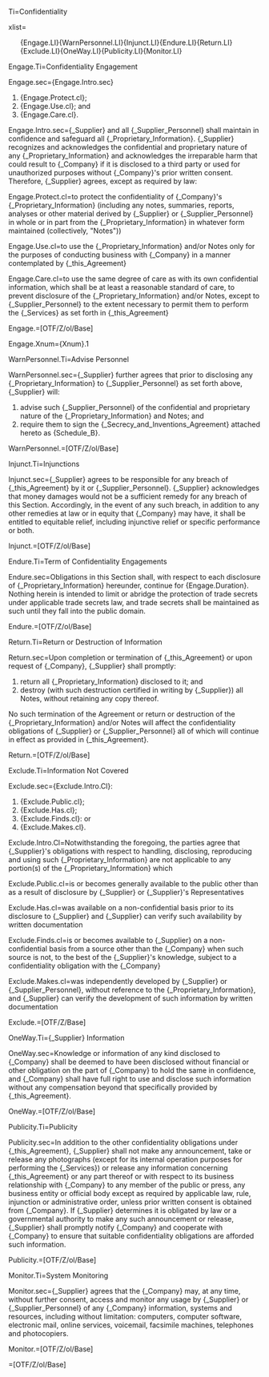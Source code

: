 Ti=Confidentiality

xlist=<ol>{Engage.LI}{WarnPersonnel.LI}{Injunct.LI}{Endure.LI}{Return.LI}{Exclude.LI}{OneWay.LI}{Publicity.LI}{Monitor.LI}</ol>

Engage.Ti=Confidentiality Engagement

Engage.sec={Engage.Intro.sec}<ol><li>{Engage.Protect.cl};</li><li>{Engage.Use.cl}; and</li><li>{Engage.Care.cl}.</li></ol>

Engage.Intro.sec={_Supplier} and all {_Supplier_Personnel} shall maintain in confidence and safeguard all {_Proprietary_Information}.  {_Supplier} recognizes and acknowledges the confidential and proprietary nature of any {_Proprietary_Information} and acknowledges the irreparable harm that could result to {_Company} if it is disclosed to a third party or used for unauthorized purposes without {_Company}'s prior written consent. Therefore, {_Supplier} agrees, except as required by law: 

Engage.Protect.cl=to protect the confidentiality of {_Company}'s {_Proprietary_Information} (including any notes, summaries, reports, analyses or other material derived by {_Supplier} or {_Supplier_Personnel} in whole or in part from the {_Proprietary_Information} in whatever form maintained (collectively, "Notes"))

Engage.Use.cl=to use the {_Proprietary_Information} and/or Notes only for the purposes of conducting business with {_Company} in a manner contemplated by {_this_Agreement}

Engage.Care.cl=to use the same degree of care as with its own confidential information, which shall be at least a reasonable standard of care, to prevent disclosure of the {_Proprietary_Information} and/or Notes, except to {_Supplier_Personnel} to the extent necessary to permit them to perform the {_Services} as set forth in {_this_Agreement}

Engage.=[OTF/Z/ol/Base]

Engage.Xnum={Xnum}.1

WarnPersonnel.Ti=Advise Personnel

WarnPersonnel.sec={_Supplier} further agrees that prior to disclosing any {_Proprietary_Information} to {_Supplier_Personnel} as set forth above, {_Supplier} will: <ol><li>advise such {_Supplier_Personnel} of the confidential and proprietary nature of the {_Proprietary_Information} and Notes; and</li><li>require them to sign the {_Secrecy_and_Inventions_Agreement} attached hereto as {Schedule_B}.</li></ol>

WarnPersonnel.=[OTF/Z/ol/Base]

Injunct.Ti=Injunctions

Injunct.sec={_Supplier} agrees to be responsible for any breach of {_this_Agreement} by it or {_Supplier_Personnel}. {_Supplier} acknowledges that money damages would not be a sufficient remedy for any breach of this Section. Accordingly, in the event of any such breach, in addition to any other remedies at law or in equity that {_Company} may have, it shall be entitled to equitable relief, including injunctive relief or specific performance or both.

Injunct.=[OTF/Z/ol/Base]

Endure.Ti=Term of Confidentiality Engagements

Endure.sec=Obligations in this Section shall, with respect to each disclosure of {_Proprietary_Information} hereunder, continue for {Engage.Duration}. Nothing herein is intended to limit or abridge the protection of trade secrets under applicable trade secrets law, and trade secrets shall be maintained as such until they fall into the public domain.

Endure.=[OTF/Z/ol/Base]

Return.Ti=Return or Destruction of Information

Return.sec=Upon completion or termination of {_this_Agreement} or upon request of {_Company}, {_Supplier} shall promptly: <ol><li>return all {_Proprietary_Information} disclosed to it; and</li><li>destroy (with such destruction certified in writing by {_Supplier}) all Notes, without retaining any copy thereof.</li></ol> No such termination of the Agreement or return or destruction of the {_Proprietary_Information} and/or Notes will affect the confidentiality obligations of {_Supplier} or {_Supplier_Personnel} all of which will continue in effect as provided in {_this_Agreement}.

Return.=[OTF/Z/ol/Base]

Exclude.Ti=Information Not Covered

Exclude.sec={Exclude.Intro.Cl}: <ol><li>{Exclude.Public.cl};</li><li>{Exclude.Has.cl};</li><li>{Exclude.Finds.cl}: or</li><li>{Exclude.Makes.cl}.</li></ol>

Exclude.Intro.Cl=Notwithstanding the foregoing, the parties agree that {_Supplier}'s obligations with respect to handling, disclosing, reproducing and using such {_Proprietary_Information} are not applicable to any portion(s) of the {_Proprietary_Information} which

Exclude.Public.cl=is or becomes generally available to the public other than as a result of disclosure by {_Supplier} or {_Supplier}'s Representatives

Exclude.Has.cl=was available on a non-confidential basis prior to its disclosure to {_Supplier} and {_Supplier} can verify such availability by written documentation

Exclude.Finds.cl=is or becomes available to {_Supplier} on a non-confidential basis from a source other than the {_Company} when such source is not, to the best of the {_Supplier}'s knowledge, subject to a confidentiality obligation with the {_Company}

Exclude.Makes.cl=was independently developed by {_Supplier} or {_Supplier_Personnel}, without reference to the {_Proprietary_Information}, and {_Supplier} can verify the development of such information by written documentation

Exclude.=[OTF/Z/Base]

OneWay.Ti={_Supplier} Information

OneWay.sec=Knowledge or information of any kind disclosed to {_Company} shall be deemed to have been disclosed without financial or other obligation on the part of {_Company} to hold the same in confidence, and {_Company} shall have full right to use and disclose such information without any compensation beyond that specifically provided by {_this_Agreement}.

OneWay.=[OTF/Z/ol/Base]

Publicity.Ti=Publicity

Publicity.sec=In addition to the other confidentiality obligations under {_this_Agreement}, {_Supplier} shall not make any announcement, take or release any photographs (except for its internal operation purposes for performing the {_Services}) or release any information concerning {_this_Agreement} or any part thereof or with respect to its business relationship with {_Company} to any member of the public or press, any business entity or official body except as required by applicable law, rule, injunction or administrative order, unless prior written consent is obtained from {_Company}. If {_Supplier} determines it is obligated by law or a governmental authority to make any such announcement or release, {_Supplier} shall promptly notify {_Company} and cooperate with {_Company} to ensure that suitable confidentiality obligations are afforded such information.

Publicity.=[OTF/Z/ol/Base]

Monitor.Ti=System Monitoring

Monitor.sec={_Supplier} agrees that the {_Company} may, at any time, without further consent, access and monitor any usage by {_Supplier} or {_Supplier_Personnel} of any {_Company} information, systems and resources, including without limitation: computers, computer software, electronic mail, online services, voicemail, facsimile machines, telephones and photocopiers.

Monitor.=[OTF/Z/ol/Base]
  
=[OTF/Z/ol/Base]
